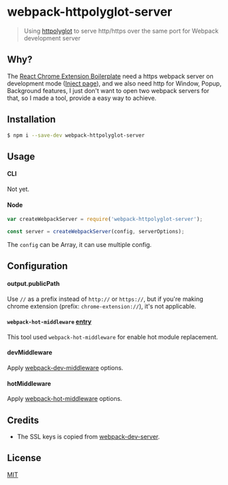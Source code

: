 # webpack-httpolyglot-server

> Using [httpolyglot](https://github.com/mscdex/httpolyglot) to serve http/https over the same port for Webpack development server

## Why?

The [React Chrome Extension Boilerplate](https://github.com/jhen0409/react-chrome-extension-boilerplate)  need a https webpack server on development mode ([Inject page](https://github.com/jhen0409/react-chrome-extension-boilerplate#development)), and we also need http for Window, Popup, Background features, I just don't want to open two webpack servers for that, so I made a tool, provide a easy way to achieve.

## Installation

```bash
$ npm i --save-dev webpack-httpolyglot-server
```

## Usage

#### CLI

Not yet.

#### Node

```js
var createWebpackServer = require('webpack-httpolyglot-server');

const server = createWebpackServer(config, serverOptions);
```

The `config` can be Array, it can use multiple config.

## Configuration

#### output.publicPath

Use `//` as a prefix instead of `http://` or `https://`, but if you're making chrome extension (prefix: `chrome-extension://`), it's not applicable.

#### `webpack-hot-middleware` [entry](https://github.com/glenjamin/webpack-hot-middleware#config)

This tool used `webpack-hot-middleware` for enable hot module replacement.

#### devMiddleware

Apply [webpack-dev-middleware](https://github.com/webpack/webpack-dev-middleware) options.

#### hotMiddleware

Apply [webpack-hot-middleware](https://github.com/glenjamin/webpack-hot-middleware) options.

## Credits

* The SSL keys is copied from [webpack-dev-server](https://github.com/webpack/webpack-dev-server/tree/master/ssl).

## License

[MIT](LICENSE.md)

